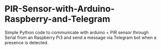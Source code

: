# PIR-Sensor-with-Arduino-Raspberry-and-Telegram

Simple Python code to communicate with arduino + PIR sensor through Serial from an Raspberry Pi3 and send a message via Telegram bot when a presence is detected.
